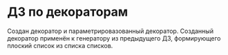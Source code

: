 # ДЗ по декораторам

Создан декоратор и параметрировазованный декоратор.
Созданный декоратор применён к генератору из предыдущего ДЗ, 
формирующего плоский список из списка списков.